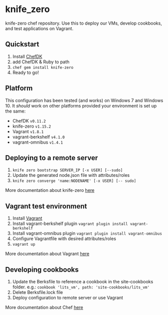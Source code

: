 # knife_zero
knife-zero chef repository. Use this to deploy our VMs, develop cookbooks, and test applications on Vagrant.

## Quickstart
1. Install [ChefDK](https://downloads.chef.io/chef-dk/)
2. add ChefDK & Ruby to path
3. `chef gem install knife-zero`
4. Ready to go!

## Platform
This configuration has been tested (and works) on Windows 7 and Windows 10. It *should* work on other platforms provided your environment is set up the same:
- ChefDK `v0.11.2`
- knife-zero `v1.15.2`
- Vagrant `v1.8.1`
- vagrant-berkshelf `v4.1.0`
- vagrant-omnibus `v1.4.1`

## Deploying to a remote server
1. `knife zero bootstrap SERVER_IP [-x USER] [--sudo]`
2. Update the generated node.json file with attributes/roles
3. `knife zero converge 'name:NODENAME' [-x USER] [-- sudo]`

More documentation about knife-zero [here](https://knife-zero.github.io/)

## Vagrant test environment 
1. Install [Vagrant](https://www.vagrantup.com/)
2. Install vagrant-berkshelf plugin `vagrant plugin install vagrant-berkshelf`
3. Install vagrant-omnibus plugin `vagrant plugin install vagrant-omnibus`
4. Configure Vagrantfile with desired attributes/roles
5. `vagrant up`

More documentation about Vagrant [here](https://www.vagrantup.com/docs/)

## Developing cookbooks
1. Update the Berksfile to reference a cookbook in the site-cookbooks folder. e.g.: `cookbook 'lits_vm', path: 'site-cookbooks/lits_vm'`
2. Delete Berksfile.lock file
3. Deploy configuration to remote server or use Vagrant

More documentation about Chef [here](https://docs.chef.io/)
